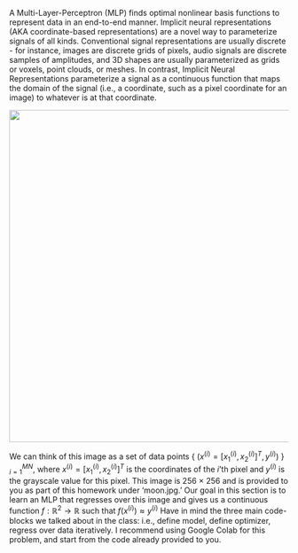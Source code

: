 A Multi-Layer-Perceptron (MLP) finds optimal nonlinear basis functions to represent data in an end-to-end manner. Implicit neural representations (AKA coordinate-based representations) are a novel way to parameterize signals of all kinds. Conventional signal representations are usually discrete - for instance, images are discrete grids of pixels, audio signals are discrete samples of amplitudes, and 3D shapes are usually parameterized as grids or voxels, point clouds, or meshes. In contrast, Implicit Neural Representations parameterize a signal as a continuous function that maps the domain of the signal (i.e., a coordinate, such as a pixel coordinate for an image) to whatever is at that coordinate. 

<img width=600 src="https://github.com/Aparnak12/Deep-Learning/assets/51270673/3951dea0-fd05-4cf9-a3dd-2600823fb35e">

We can think of this image as a set of data points 
{ $(x^{(i)} = [x_{1}^{(i)}, x_{2}^{(i)}]^T, y^{(i)})$ } $^{M N}_ {i=1}$, where  $x^{(i)} = [x_{1}^{(i)}, x_{2}^{(i)}]^T$
is the coordinates of the $i$’th pixel and $y^{(i)}$
is the grayscale value for this pixel. This image is 256 × 256 and is provided to you as part of this homework under ‘moon.jpg.’ Our goal in
this section is to learn an MLP that regresses over this image and gives us a continuous function
$f : \mathbb{R}^{2} \rightarrow \mathbb{R}$ such that $f(x^{(i)}) \approx y^{(i)}$ Have in mind the three main code-blocks we talked about in the
class: i.e., define model, define optimizer, regress over data iteratively. I recommend using Google
Colab for this problem, and start from the code already provided to you.
